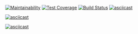 [![Maintainability](https://api.codeclimate.com/v1/badges/2397c5ab0318ec7d8905/maintainability)](https://codeclimate.com/github/vinogrartati/php-project-lvl1/maintainability) [![Test Coverage](https://api.codeclimate.com/v1/badges/2397c5ab0318ec7d8905/test_coverage)](https://codeclimate.com/github/vinogrartati/php-project-lvl1/test_coverage) [![Build Status](https://travis-ci.org/vinogrartati/php-project-lvl1.svg?branch=master)](https://travis-ci.org/vinogrartati/php-project-lvl1)
[![asciicast](https://asciinema.org/a/269767.png)](https://asciinema.org/a/269767)

[![asciicast](https://asciinema.org/a/269769.png)](https://asciinema.org/a/269769)

[![asciicast](https://asciinema.org/a/270394.png)](https://asciinema.org/a/270394)
